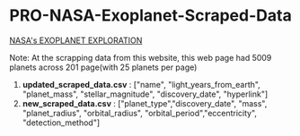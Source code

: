 # PRO-NASA-Exoplanet-Scraped-Data
[NASA's EXOPLANET EXPLORATION](https://exoplanets.nasa.gov/discovery/exoplanet-catalog/)

Note: At the scrapping data from this website, this web page had 5009 planets across 201 page(with 25 planets per page)

1.  **updated_scraped_data.csv** : ["name", "light_years_from_earth", "planet_mass", "stellar_magnitude", "discovery_date", "hyperlink"]
2.  **new_scraped_data.csv** : ["planet_type","discovery_date", "mass", "planet_radius", "orbital_radius", "orbital_period","eccentricity", "detection_method"]